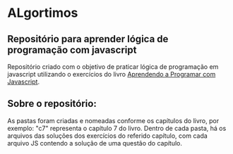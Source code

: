 # ALgortimos

## Repositório para aprender lógica de programação com javascript
Repositório criado com o objetivo de praticar lógica de programação em javascript utilizando o exercícios do livro [Aprendendo a Programar com Javascript](https://github.com/jesielviana/livro-aprenda-programar-com-javascript).

## Sobre o repositório:
As pastas foram criadas e nomeadas conforme os capítulos do livro, por exemplo: "c7" representa o capítulo 7 do livro. Dentro de cada pasta, há os arquivos das soluções dos exercícios do referido capítulo, com cada arquivo JS contendo a solução de uma questão do capítulo.